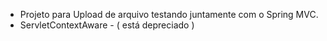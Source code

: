 - Projeto para Upload de arquivo testando juntamente com o Spring MVC.
 - ServletContextAware - ( está depreciado )

